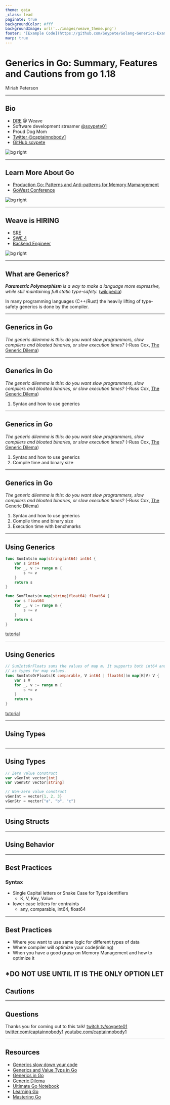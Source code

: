 ```yaml
---
theme: gaia
_class: lead
paginate: true
backgroundColor: #fff
backgroundImage: url('../images/weave_theme.png')
footer: '[Example Code](https://github.com/Soypete/Golang-Generics-Example)'
marp: true
---
```


# Generics in Go: Summary, Features and Cautions from go 1.18
Miriah Peterson

___

## Bio
- [DRE](https://medium.com/weave-lab/introduction-to-data-reliability-engineering-2ddacf7122b7) @ Weave
- Software development streamer [@soypete01](https://www.twitch.tv/soypete01)
- Proud Dog Mom
- [Twitter @captainnobody1](https://www.twitter.com/captainnobody1)
- [GitHub soypete](https://www.github.com/soypete)

![bg right](../images/Gamer_2.png)

---

## Learn More About Go

- [Production Go: Patterns and Anti-patterns for Memory Mamangement](https://www.oreilly.com/live-events/production-go-patterns-and-anti-patterns/0636920072265/0636920072264/)
- [GoWest Conference](https://gowestconf.com)

![bg right](../images/oriely.png)

---
## Weave is HIRING

- [SRE](https://grnh.se/87a333853us)
- [SWE 4](https://grnh.se/90fb5fb03us)
- [Backend Engineer](https://grnh.se/249a85c43us)

![bg right](../images/weave.png) <!--- weave building picture--->

---

## What are Generics? 
<!--- 
parametric programming
--->
_**Parametric Polymorphism** is a way to make a language more expressive, while still maintaining full static type-safety._ ([wikipedia](https://en.wikipedia.org/wiki/Parametric_polymorphism))

In many programming languages (C++/Rust) the heavily lifting of type-safety generics is done by the compiler.  

---
## Generics in Go
_The generic dilemma is this: do you want slow programmers, slow compilers and bloated binaries, or slow execution times?_ (-Russ Cox, [The Generic Dilema](https://research.swtch.com/generic))

---
## Generics in Go
_The generic dilemma is this: do you want slow programmers, slow compilers and bloated binaries, or slow execution times?_ (-Russ Cox, [The Generic Dilema](https://research.swtch.com/generic))

1. Syntax and how to use generics
---
## Generics in Go
_The generic dilemma is this: do you want slow programmers, slow compilers and bloated binaries, or slow execution times?_ (-Russ Cox, [The Generic Dilema](https://research.swtch.com/generic))

1. Syntax and how to use generics
2. Compile time and binary size
---
## Generics in Go
_The generic dilemma is this: do you want slow programmers, slow compilers and bloated binaries, or slow execution times?_ (-Russ Cox, [The Generic Dilema](https://research.swtch.com/generic))

1. Syntax and how to use generics
2. Compile time and binary size
3. Execution time with benchmarks
---

## Using Generics

```go
func SumInts(m map[string]int64) int64 {
    var s int64
    for _, v := range m {
        s += v
    }
    return s
}

func SumFloats(m map[string]float64) float64 {
    var s float64
    for _, v := range m {
        s += v
    }
    return s
}
```
[tutorial](https://go.dev/doc/tutorial/generics)

---
## Using Generics
<!---
key parts of the syntax
* function declaration
* contraints
* parameters
--->
```go
// SumIntsOrFloats sums the values of map m. It supports both int64 and float64
// as types for map values.
func SumIntsOrFloats[K comparable, V int64 | float64](m map[K]V) V {
    var s V
    for _, v := range m {
        s += v
    }
    return s
}
```
[tutorial](https://go.dev/doc/tutorial/generics)

---

## Using Types
<!--- verbally credit bill kenedy for the example --->
```go

```
---
## Using Types
<!--- verbally credit bill kenedy for the example --->
```go
// Zero value construct
var vGenInt vector[int]
var vGenStr vector[string]

// Non-zero value construct
vGenInt = vector{1, 2, 3}
vGenStr = vector{"a", "b", "c"}
```
---
## Using Structs

---
## Using Behavior

---
## Best Practices
### Syntax

- Single Capital letters or Snake Case   for Type identifiers
    - K, V, Key, Value
- lower case letters for contraints
    - any, comparable, int64, float64
<!---
add the realease note here
from the vitess article
--->
---

## Best Practices
<!--- Use cases from the Vitess article--->
- Where you want to use same logic for different types of data
- Where compiler will optimize your code(inlining)
- When you have a good grasp on Memory Management and how to optimize it

*DO NOT USE UNTIL IT IS THE ONLY OPTION LET
---

## Cautions
<!---
add the realease note here
from vitess articles
--->
---
## Questions
Thanks you for coming out to this talk!
[twitch.tv/soypete01](https://twitch.tv/soypete01)
[twitter.com/captainnobody1](https://twitter.com/captainnobody1)
[youtube.com/captainnobody1](https://www.youtube.com/channel/UCeXy81WS-kX9JBc2kNzrV3A)

---
## Resources
- [Generics slow down your code](https://planetscale.com/blog/generics-can-make-your-go-code-slower)
- [Generics and Value Typs in Go](https://www.dolthub.com/blog/2022-04-01-fast-generics/)
- [Generics in Go](https://go.dev/blog/intro-generics)
- [Generic Dilema](https://research.swtch.com/generic)
- [Ultimate Go Notebook](https://courses.ardanlabs.com/courses/ultimate-go-notebook)
- [Learning Go](https://www.oreilly.com/library/view/learning-go/9781492077206/)
- [Mastering Go](https://www.packtpub.com/product/mastering-go-third-edition/9781801079310)
